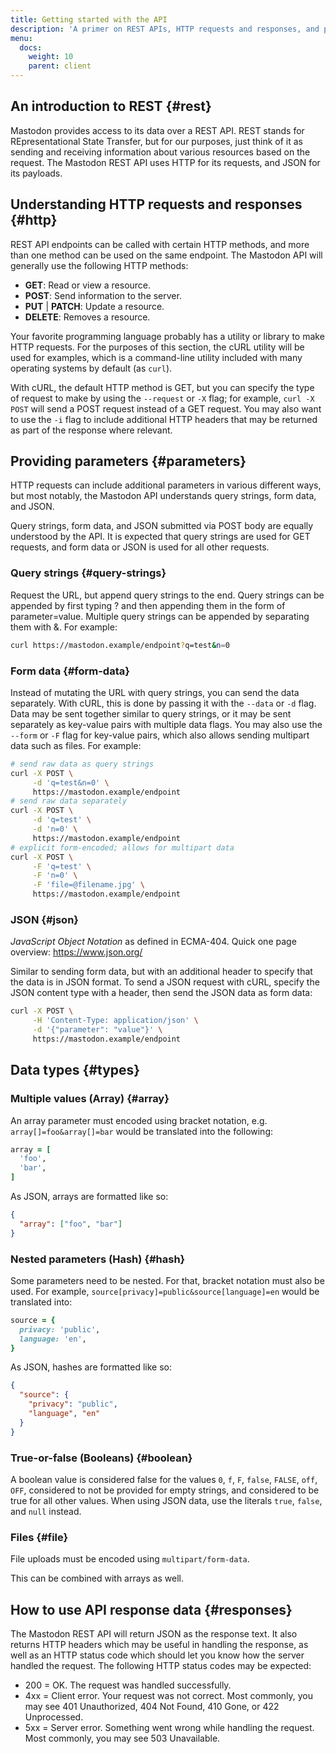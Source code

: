 ```yaml
---
title: Getting started with the API
description: 'A primer on REST APIs, HTTP requests and responses, and parameters.'
menu:
  docs:
    weight: 10
    parent: client
---
```


## An introduction to REST {#rest}

Mastodon provides access to its data over a REST API. REST stands for REpresentational State Transfer, but for our purposes, just think of it as sending and receiving information about various resources based on the request. The Mastodon REST API uses HTTP for its requests, and JSON for its payloads.

## Understanding HTTP requests and responses {#http}

REST API endpoints can be called with certain HTTP methods, and more than one method can be used on the same endpoint. The Mastodon API will generally use the following HTTP methods:

* **GET**: Read or view a resource.
* **POST**: Send information to the server.
* **PUT** \| **PATCH**: Update a resource.
* **DELETE**: Removes a resource.

Your favorite programming language probably has a utility or library to make HTTP requests. For the purposes of this section, the cURL utility will be used for examples, which is a command-line utility included with many operating systems by default (as `curl`).

With cURL, the default HTTP method is GET, but you can specify the type of request to make by using the `--request` or `-X` flag; for example, `curl -X POST` will send a POST request instead of a GET request. You may also want to use the `-i` flag to include additional HTTP headers that may be returned as part of the response where relevant.

## Providing parameters {#parameters}

HTTP requests can include additional parameters in various different ways, but most notably, the Mastodon API understands query strings, form data, and JSON.

<hint style="info">
Query strings, form data, and JSON submitted via POST body are equally understood by the API. It is expected that query strings are used for GET requests, and form data or JSON is used for all other requests.
</hint>

### Query strings {#query-strings}

Request the URL, but append query strings to the end. Query strings can be appended by first typing ? and then appending them in the form of parameter=value. Multiple query strings can be appended by separating them with &. For example:

```bash
curl https://mastodon.example/endpoint?q=test&n=0
```

### Form data {#form-data}

Instead of mutating the URL with query strings, you can send the data separately. With cURL, this is done by passing it with the `--data` or `-d` flag. Data may be sent together similar to query strings, or it may be sent separately as key-value pairs with multiple data flags. You may also use the `--form` or `-F` flag for key-value pairs, which also allows sending multipart data such as files. For example:

```bash
# send raw data as query strings
curl -X POST \
     -d 'q=test&n=0' \
     https://mastodon.example/endpoint
# send raw data separately
curl -X POST \
     -d 'q=test' \
     -d 'n=0' \
     https://mastodon.example/endpoint
# explicit form-encoded; allows for multipart data
curl -X POST \
     -F 'q=test' \
     -F 'n=0' \
     -F 'file=@filename.jpg' \
     https://mastodon.example/endpoint
```

### JSON {#json}

*JavaScript Object Notation* as defined in ECMA-404. Quick one page overview: https://www.json.org/

Similar to sending form data, but with an additional header to specify that the data is in JSON format. To send a JSON request with cURL, specify the JSON content type with a header, then send the JSON data as form data:

```bash
curl -X POST \
     -H 'Content-Type: application/json' \
     -d '{"parameter": "value"}' \
     https://mastodon.example/endpoint
```

## Data types {#types}

### Multiple values (Array) {#array}

An array parameter must encoded using bracket notation, e.g. `array[]=foo&array[]=bar` would be translated into the following:

```ruby
array = [
  'foo',
  'bar',
]
```

As JSON, arrays are formatted like so:

```json
{
  "array": ["foo", "bar"]
}
```

### Nested parameters (Hash) {#hash}

Some parameters need to be nested. For that, bracket notation must also be used. For example, `source[privacy]=public&source[language]=en` would be translated into:

```ruby
source = {
  privacy: 'public',
  language: 'en',
}
```

As JSON, hashes are formatted like so:

```json
{
  "source": {
    "privacy": "public",
    "language", "en"
  }
}
```

### True-or-false (Booleans) {#boolean}

A boolean value is considered false for the values `0`, `f`, `F`, `false`, `FALSE`, `off`, `OFF`, considered to not be provided for empty strings, and considered to be true for all other values. When using JSON data, use the literals `true`, `false`, and `null` instead.

### Files {#file}

File uploads must be encoded using `multipart/form-data`.

This can be combined with arrays as well.

## How to use API response data {#responses}

The Mastodon REST API will return JSON as the response text. It also returns HTTP headers which may be useful in handling the response, as well as an HTTP status code which should let you know how the server handled the request. The following HTTP status codes may be expected:

* 200 = OK. The request was handled successfully.
* 4xx = Client error. Your request was not correct. Most commonly, you may see 401 Unauthorized, 404 Not Found, 410 Gone, or 422 Unprocessed.
* 5xx = Server error. Something went wrong while handling the request. Most commonly, you may see 503 Unavailable.
